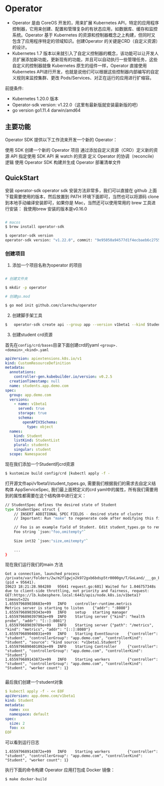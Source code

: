 # Operator


* Operator 是由 CoreOS 开发的，用来扩展 Kubernetes API，特定的应用程序控制器，它用来创建、配置和管理复杂的有状态应用，如数据库、缓存和监控系统。Operator 基于 Kubernetes 的资源和控制器概念之上构建，但同时又包含了应用程序特定的领域知识。创建Operator 的关键是CRD（自定义资源）的设计。
* Kubernetes 1.7 版本以来就引入了自定义控制器的概念，该功能可以让开发人员扩展添加新功能，更新现有的功能，并且可以自动执行一些管理任务，这些自定义的控制器就像 Kubernetes 原生的组件一样，Operator 直接使用 Kubernetes API进行开发，也就是说他们可以根据这些控制器内部编写的自定义规则来监控集群、更改 Pods/Services、对正在运行的应用进行扩缩容。

前提条件:

* Kubernetes 1.20.0 版本
* Operator-sdk version: v1.22.0（这里有最新版就安装最新版的吧）
* go version go1.11.4 darwin/amd64

## 主要功能

Operator SDK 提供以下工作流来开发一个新的 Operator：

使用 SDK 创建一个新的 Operator 项目 通过添加自定义资源（CRD）定义新的资源 API 指定使用 SDK API 来 watch 的资源 
定义 Operator 的协调（reconcile）逻辑 使用 Operator SDK 构建并生成 Operator 部署清单文件

## QuickStart

安装 operator-sdk
operator sdk 安装方法非常多，我们可以直接在 github 上面下载需要使用的版本，然后放置到 PATH 环境下面即可，当然也可以将源码 clone 到本地手动编译安装即可，如果你是 Mac，当然还可以使用常用的 brew 工具进行安装： 我使用brew 安装的版本是v0.16.0

```bash

# macos
$ brew install operator-sdk

$ operator-sdk version
operator-sdk version: "v1.22.0", commit: "9e95050a94577d1f4ecbaeb6c2755a9d2c231289", kubernetes version: "v1.24.1", go version: "go1.18.3", GOOS: "darwin", GOARCH: "amd64"
```

### 创建项目

1. 添加一个项目名称为operator 的项目

```bash

# 创建文件夹

$ mkdir -p operator

# 创建go.mod

$ go mod init github.com/clarechu/operator

```

2. 创建脚手架工具

```bash
$   operator-sdk create api --group app --version v1beta1 --kind Student
```

3. 创建student crd资源

首先在`config/crd/bases`目录下面创建crd的yaml `<group>.<domain>_<kind>.yaml`

```yaml
apiVersion: apiextensions.k8s.io/v1
kind: CustomResourceDefinition
metadata:
  annotations:
    controller-gen.kubebuilder.io/version: v0.2.5
  creationTimestamp: null
  name: students.app.demo.com
spec:
  group: app.demo.com
  versions:
    - name: v1beta1
      served: true
      storage: true
      schema:
        openAPIV3Schema:
          type: object
  names:
    kind: Student
    listKind: StudentList
    plural: students
    singular: student
  scope: Namespaced
```

现在我们添加一个Student的crd资源

```bash
$ kustomize build config/crd |kubectl apply -f -
```

打开源文件api/v1beta1/student_types.go, 需要我们根据我们的需求去自定义结构体 AppServiceSpec,
我们最上面预定义的crd yaml中的属性，所有我们需要用到的属性都需要在这个结构体中进行定义：

```bash
// StudentSpec defines the desired state of Student
type StudentSpec struct {
	// INSERT ADDITIONAL SPEC FIELDS - desired state of cluster
	// Important: Run "make" to regenerate code after modifying this file

	// Foo is an example field of Student. Edit student_types.go to remove/update
	Foo string `json:"foo,omitempty"`
	
	Size int32 `json:"size,omitempty"`
	
	...
}
```

现在我们运行我们的main 方法

```log
Got a connection, launched process /private/var/folders/2w/m2f1gwjx2k972gxb6bdsp5tr0000gn/T/GoLand/___go_build_github_com_clarechu_operator (pid = 95641).
I0623 18:21:28.984280   95641 request.go:601] Waited for 1.046757348s due to client-side throttling, not priority and fairness, request: GET:https://lb.kubesphere.local:6443/apis/node.k8s.io/v1beta1?timeout=32s
1.655979689038683e+09   INFO    controller-runtime.metrics      Metrics server is starting to listen    {"addr": ":8080"}
1.655979689039343e+09   INFO    setup   starting manager
1.6559796890397902e+09  INFO    Starting server {"kind": "health probe", "addr": "[::]:8081"}
1.655979689039789e+09   INFO    Starting server {"path": "/metrics", "kind": "metrics", "addr": "[::]:8080"}
1.655979689040031e+09   INFO    Starting EventSource    {"controller": "student", "controllerGroup": "app.demo.com", "controllerKind": "Student", "source": "kind source: *v1beta1.Student"}
1.6559796890401092e+09  INFO    Starting Controller     {"controller": "student", "controllerGroup": "app.demo.com", "controllerKind": "Student"}
1.655979689143872e+09   INFO    Starting workers        {"controller": "student", "controllerGroup": "app.demo.com", "controllerKind": "Student", "worker count": 1}


```


最后我们创建一个student对象


```yaml
$ kubectl apply -f - << EOF
apiVersion: app.demo.com/v1beta1
kind: Student
metadata:
  name: xxx
  namespace: default
spec:
  size: 2
  foo: xx
EOF
```

可以看到运行日志

```log
1.655979689143872e+09   INFO    Starting workers        {"controller": "student", "controllerGroup": "app.demo.com", "controllerKind": "Student", "worker count": 1}
```

执行下面的命令构建 Operator 应用打包成 Docker 镜像：

```bash
$ make docker-build
```

